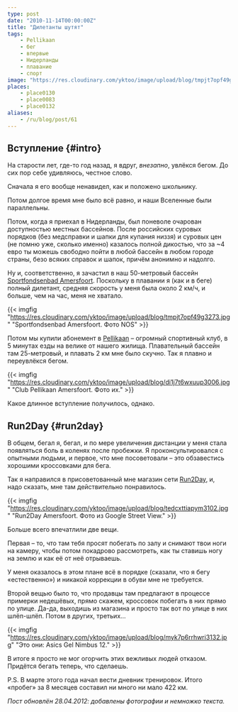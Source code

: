 ```yaml
---
type: post
date: "2010-11-14T00:00:00Z"
title: "Дилетанты шутят"
tags:
    - Pellikaan
    - бег
    - впервые
    - Нидерланды
    - плавание
    - спорт
image: "https://res.cloudinary.com/yktoo/image/upload/blog/tmpjt7opf49g3273.jpg"
places:
    - place0130
    - place0083
    - place0132
aliases:
    - /ru/blog/post/61
---
```


## Вступление {#intro}

На старости лет, где-то год назад, я вдруг, *внезапно*, увлёкся бегом. До сих пор себе удивляюсь, честное слово.

Сначала я его вообще ненавидел, как и положено школьнику.

<!--more-->

Потом долгое время мне было всё равно, и наши Вселенные были параллельны.

Потом, когда я приехал в Нидерланды, был поневоле очарован доступностью местных бассейнов. После российских суровых порядков (без медсправки и шапки для купания низзя) и суровых цен (не помню уже, сколько именно) казалось полной дикостью, что за ~4 евро ты можешь свободно пойти в любой бассейн в любом городе страны, безо всяких справок и шапок, причём анонимно и надолго.

Ну и, соответственно, я зачастил в наш 50-метровый бассейн [Sportfondsenbad Amersfoort](http://www.sro.nl/accommodaties/zwembaden/sportfondsenbad-amersfoort/). Поскольку в плавании я (как и в беге) полный дилетант, средняя скорость у меня была около 2 км/ч, и больше, чем на час, меня не хватало.

{{< imgfig "https://res.cloudinary.com/yktoo/image/upload/blog/tmpjt7opf49g3273.jpg" "Sportfondsenbad Amersfoort. Фото NOS" >}}

Потом мы купили абонемент в [Pellikaan](http://www.phrc.nl/) – огромный спортивный клуб, в 5 минутах езды на велике от нашего жилища. Плавательный бассейн там 25-метровый, и плавать 2 км мне было скучно. Так я плавно и переувлёкся бегом.

{{< imgfig "https://res.cloudinary.com/yktoo/image/upload/blog/di1j7t6wxuup3006.jpg" "Club Pellikaan Amersfoort. Фото их." >}}

Какое длинное вступление получилось, однако.

## Run2Day {#run2day}

В общем, бегал я, бегал, и по мере увеличения дистанции у меня стала появляться боль в коленях после пробежки. Я проконсультировался с опытными людьми, и первое, что мне посоветовали – это обзавестись хорошими кроссовками для бега.

Так я направился в присоветованный мне магазин сети [Run2Day](http://www.run2day.nl/), и, надо сказать, мне там действительно понравилось.

{{< imgfig "https://res.cloudinary.com/yktoo/image/upload/blog/tedcxttiapym3102.jpg" "Run2Day Amersfoort. Фото из Google Street View." >}}

Больше всего впечатлили две вещи.

Первая – то, что там тебя просят побегать по залу и снимают твои ноги на камеру, чтобы потом покадрово рассмотреть, как ты ставишь ногу на землю и как её от неё отрываешь.

У меня оказалось в этом плане всё в порядке (сказали, что я бегу «естественно») и никакой коррекции в обуви мне не требуется.

Второй вещью было то, что продавцы там предлагают в процессе примерки недешёвых, прямо скажем, кроссовок побегать в них прямо по улице. Да-да, выходишь из магазина и просто так вот по улице в них шлёп-шлёп. Потом в других, третьих…

{{< imgfig "https://res.cloudinary.com/yktoo/image/upload/blog/myk7p6rrhwri3132.jpg" "Это они: Asics Gel Nimbus 12." >}}

В итоге я просто не мог огорчить этих вежливых людей отказом. Придётся бегать теперь, что сделаешь.

P.S. В марте этого года начал вести дневник тренировок. Итого «пробег» за 8 месяцев составил ни много ни мало 422 км.

*Пост обновлён 28.04.2012: добавлены фотографии и немножко текста.*
